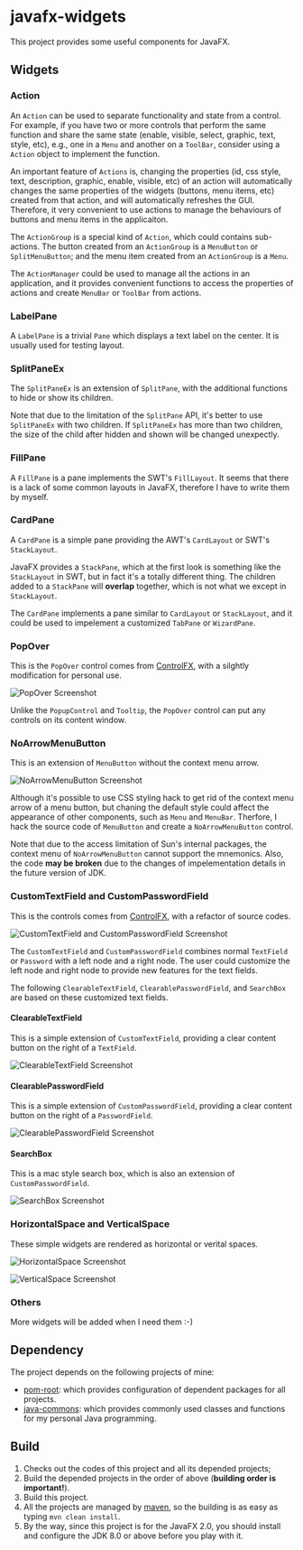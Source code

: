 # javafx-widgets

This project provides some useful components for JavaFX.

## Widgets

### Action

An `Action` can be used to separate functionality and state from a control. For example, if you have two or more controls that perform the same function and share the same state (enable, visible, select, graphic, text, style, etc), e.g., one in a `Menu` and another on a `ToolBar`, consider using a `Action` object to implement the function.

An important feature of `Actions` is, changing the properties (id, css style, text, description, graphic, enable, visible, etc) of an action will automatically changes the same properties of the widgets (buttons, menu items, etc) created from that action, and will automatically refreshes the GUI. Therefore, it very convenient to use actions to manage the behaviours of buttons and menu items in the applicaiton.

The `ActionGroup` is a special kind of `Action`, which could contains sub-actions. The button created from an `ActionGroup` is a `MenuButton` or `SplitMenuButton`; and the menu item created from an `ActionGroup` is a `Menu`.

The `ActionManager` could be used to manage all the actions in an application, and it provides convenient functions to access the properties of actions and create `MenuBar` or `ToolBar` from actions.

### LabelPane

A `LabelPane` is a trivial `Pane` which displays a text label on the center. It is usually used for testing layout.

### SplitPaneEx

The `SplitPaneEx` is an extension of `SplitPane`, with the additional functions to hide or show its children. 

Note that due to the limitation of the `SplitPane` API, it's better to use `SplitPaneEx` with two children. If `SplitPaneEx` has more than two children, the size of the child after hidden and shown will be changed unexpectly.

### FillPane

A `FillPane` is a pane implements the SWT's `FillLayout`. It seems that there is a lack of some common layouts in JavaFX, therefore I have to write them by myself.

### CardPane

A `CardPane` is a simple pane providing the AWT's `CardLayout` or SWT's `StackLayout`. 

JavaFX provides a `StackPane`, which at the first look is something like the `StackLayout` in SWT, but in fact it's a totally different thing. The children added to a `StackPane` will **overlap** together, which is not what we except in `StackLayout`. 

The `CardPane` implements a pane similar to `CardLayout` or `StackLayout`, and it could be used to impelement a customized `TabPane` or `WizardPane`.

### PopOver

This is the `PopOver` control comes from [ControlFX][controlsfx], with a silghtly modification for personal use.

![PopOver Screenshot](https://raw.githubusercontent.com/Haixing-Hu/javafx-widgets/master/screenshots/PopOver.png)

Unlike the `PopupControl` and `Tooltip`, the `PopOver` control can put any controls on its content window.

### NoArrowMenuButton

This is an extension of `MenuButton` without the context menu arrow. 

![NoArrowMenuButton Screenshot](https://raw.githubusercontent.com/Haixing-Hu/javafx-widgets/master/screenshots/NoArrowMenuButton.png)

Although it's possible to use CSS styling hack to get rid of the context menu arrow of a menu button, but chaning the default style could affect the appearance of other components, such as `Menu` and `MenuBar`. Therfore, I hack the source code of `MenuButton` and create a `NoArrowMenuButton` control. 

Note that due to the access limitation of Sun's internal packages, the context menu of `NoArrowMenuButton` cannot support the mnemonics. Also, the code **may be broken** due to the changes of impelementation details in the future version of JDK.

### CustomTextField and CustomPasswordField

This is the controls comes from [ControlFX][controlsfx], with a refactor of source codes.

![CustomTextField and CustomPasswordField Screenshot](https://raw.githubusercontent.com/Haixing-Hu/javafx-widgets/master/screenshots/CustomTextField.png)

The `CustomTextField` and `CustomPasswordField` combines normal `TextField` or `Password` with a left node and a right node. The user could customize the left node and right node to provide new features for the text fields.

The following `ClearableTextField`, `ClearablePasswordField`, and `SearchBox` are based on these customized text fields.

#### ClearableTextField

This is a simple extension of `CustomTextField`, providing a clear content button on the right of a `TextField`.

![ClearableTextField Screenshot](https://raw.githubusercontent.com/Haixing-Hu/javafx-widgets/master/screenshots/ClearableTextField.png)

#### ClearablePasswordField

This is a simple extension of `CustomPasswordField`, providing a clear content button on the right of a `PasswordField`.

![ClearablePasswordField Screenshot](https://raw.githubusercontent.com/Haixing-Hu/javafx-widgets/master/screenshots/ClearablePasswordField.png)

#### SearchBox

This is a mac style search box, which is also an extension of `CustomPasswordField`.

![SearchBox Screenshot](https://raw.githubusercontent.com/Haixing-Hu/javafx-widgets/master/screenshots/SearchBox.png)

### HorizontalSpace and VerticalSpace

These simple widgets are rendered as horizontal or verital spaces.

![HorizontalSpace Screenshot](https://raw.githubusercontent.com/Haixing-Hu/javafx-widgets/master/screenshots/HorizontalSpace.png)

![VerticalSpace Screenshot](https://raw.githubusercontent.com/Haixing-Hu/javafx-widgets/master/screenshots/VerticalSpace.png)



### Others

More widgets will be added when I need them :-)


[controlsfx]: http://fxexperience.com/controlsfx/

## Dependency

The project depends on the following projects of mine:

* [pom-root](https://github.com/Haixing-Hu/pom-root): which provides configuration of dependent packages for all projects.
* [java-commons](https://github.com/Haixing-Hu/commons): which provides commonly used classes and functions for my personal Java programming.

## Build

1. Checks out the codes of this project and all its depended projects;
2. Build the depended projects in the order of above (**building order is important!**).
3. Build this project.
4. All the projects are managed by [maven](http://maven.apache.org/), so the building is as easy as typing `mvn clean install`.
5. By the way, since this project is for the JavaFX 2.0, you should install and configure the JDK 8.0 or above before you play with it.